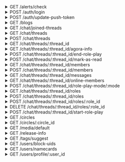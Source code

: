 <details>
<summary>GET /alerts/check</summary>

Check for new activity

###### Headers
|name|description|required|
| - | - | - |
|rawDeviceId|An id that can identify the device making the request|Yes|
|User-Agent|The user agent of the device making the request|No|
|sId|The authed user's session id|Yes|
|appType|should be `MainApp`|No|
|appVersion|the semantic version of this app|No|
|deviceType|appears to always be `1`|Yes|
|osType|appears to always be `2`|Yes|




##### Responses
- `200`

  New activity was fetched

  #### Body
```
{
    "activitiesAlertCount": "int activity alerts",
    "likesAlertCount": "int new likes",
    "followersAlertCount": "int new followers",
    "noticesCount": "int new notices"
}
```



</details>

<details>
<summary>POST /auth/login</summary>

Login to Z with some combination of credentials

###### Headers
|name|description|required|
| - | - | - |
|rawDeviceId|An id that can identify the device making the request|Yes|
|User-Agent|The user agent of the device making the request|No|
|appType|should be `MainApp`|No|
|appVersion|the semantic version of this app|No|
|deviceType|appears to always be `1`|Yes|
|osType|appears to always be `2`|Yes|


#### Body
```json
{
    "authType": "int auth type. Password login will be 1, secret or phone login is likely something else",
    "password": "password to this account, if a password login",
    "email": "email to this account, if email login",
    "phoneNumber": "phone number to this account, likely if phone login",
    "secret": "likely able to be used in place of phoneNumber and password",
    "securityCode": "likely used when a security code is required to login"
}
```


##### Responses
- `200`

  The login was ok

  #### Body
```json
{
    "sId": "used to make authorized requests",
    "secret": "likely used to log back in without storing the password",
    "account": {
        "uid": "unique id referencing this resource",
        "status": "int field or value with an unknown use",
        "email": "account email",
        "createdTime": "unix timestamp of occurence",
        "deviceId": "id referencing the clients device",
        "hasProfile": "int does this user have a profile?"
    },
    "userProfile": {
        "uid": "unique id referencing this resource",
        "nickname": "user displayed name",
        "socialId": "unique social id referencing this user",
        "onlineStatus": "int indicator of how this user may be online",
        "nameCardEnabled": "int likely an enum of what name card enabled status is the case for this profile",
        "showsSchool": "int is the profile's school shown?",
        "showsLocation": "int likely bool of whether or not the location of this profile is shown",
        "showsJoinedCircles": "int are joined circles visible?",
        "chatInvitationStatus": "int likely a bool describing whether this user may make chat invites",
        "pushEnabled": "int are push notifs enabled?",
        "gender": "the gender of this user",
        "icon": {
            "baseUrl": "url template to build sizes with",
            "resourceList": [
                {
                    "width": "int width",
                    "height": "int height",
                    "url": "url to the icon in this size",
                    "thumbnail": "is this media a thumbnail? Field only appers to be present if its value is true"
                },
                "..."
            ]
        },
        "createdTime": "unix timestamp of occurence",
        "contentRegionName": "name of this profiles region",
        "location": {
            "longitude": "float longitude",
            "latitude": "float latitude",
            "address": {
                "2 character language code": "city location"
            }
        },
        "language": "2 character language code",
        "fansCount": "int number of fans",
        "followingCount": "int number of profiles followed by this profile",
        "friendsCount": "int likely number of people who both are followed by and do follow this profile",
        "socialIdModified": "unique social id referencing this user_modified",
        "status": "int field or value with an unknown use",
        "contentRegion": "int unknown, appears to be an int representing a region",
        "school": "field or value with an unknown use"
    }
}
```



</details>

<details>
<summary>POST /auth/update-push-token</summary>

Update the device push token bound to this account

###### Headers
|name|description|required|
| - | - | - |
|rawDeviceId|An id that can identify the device making the request|Yes|
|User-Agent|The user agent of the device making the request|No|
|sId|The authed user's session id|Yes|
|appType|should be `MainApp`|No|
|appVersion|the semantic version of this app|No|
|deviceType|appears to always be `1`|Yes|
|osType|appears to always be `2`|Yes|


#### Body
```json
{
    "deviceToken": "device token likely used for google push notifications"
}
```


##### Responses
- `200`

  The push token was accepted

  


</details>

<details>
<summary>GET /blogs</summary>

Get a collection of blogs

###### Headers
|name|description|required|
| - | - | - |
|rawDeviceId|An id that can identify the device making the request|Yes|
|User-Agent|The user agent of the device making the request|No|
|sId|The authed user's session id|Yes|
|appType|should be `MainApp`|No|
|appVersion|the semantic version of this app|No|
|deviceType|appears to always be `1`|Yes|
|osType|appears to always be `2`|Yes|

###### URL Params
|name|description|required|
| - | - | - |
|size|Return this number of results|No|
|pageToken|Pagination page token|No|




##### Responses
- `200`

  A collection of blogs was fetched

  #### Body
```json
{
    "list": [
        {
            "author": {
                "nickname": "user displayed name",
                "uid": "unique id referencing this resource",
                "socialId": "unique social id referencing this user",
                "socialIdModified": "unique social id referencing this user_modified",
                "bio": "information about this user",
                "gender": "the gender of this user",
                "contentRegion": "int unknown, appears to be an int representing a region",
                "contentRegionName": "int unknown, appears to be an int representing a region_name",
                "createdTime": "unix timestamp of occurence",
                "icon": {
                    "baseUrl": "url template to build sizes with",
                    "resourceList": [
                        {
                            "width": "int width",
                            "height": "int height",
                            "url": "url to the icon in this size",
                            "thumbnail": "is this media a thumbnail? Field only appers to be present if its value is true"
                        },
                        "..."
                    ]
                },
                "status": "int field or value with an unknown use"
            },
            "blogId": "unique id referencing this resource",
            "uid": "unique id referencing this resource, differnece to blogId is unknown",
            "createdTime": "unix timestamp of occurence",
            "circleIdList": [
                "unique id referencing this resource",
                "..."
            ],
            "content": "blog content",
            "contentRegion": "int unknown, appears to be an int representing a region",
            "language": "2 character language code",
            "mediaList": [
                {
                    "baseUrl": "url template to build sizes with",
                    "resourceList": [
                        {
                            "width": "int width",
                            "height": "int height",
                            "url": "url to the icon in this size",
                            "thumbnail": "is this media a thumbnail? Field only appers to be present if its value is true"
                        },
                        "..."
                    ]
                },
                "..."
            ],
            "extensions": "field or value with an unknown use, appears to be an empty object",
            "commentsCount": "int comments",
            "votesCount": "int votes",
            "type": "int field or value with an unknown use, likely blog type",
            "status": "int field or value with an unknown use",
            "visibility": "int field or value with an unknown use"
        },
        "..."
    ],
    "pagination": {
        "nextPageToken": "token to fetch the next page relative to this, if any",
        "total": "int total number of items, if fewer than the size queried"
    }
}
```



</details>

<details>
<summary>GET /chat/joined-threads</summary>

Get a collection of threads that you have joined

###### Headers
|name|description|required|
| - | - | - |
|rawDeviceId|An id that can identify the device making the request|Yes|
|User-Agent|The user agent of the device making the request|No|
|sId|The authed user's session id|Yes|
|appType|should be `MainApp`|No|
|appVersion|the semantic version of this app|No|
|deviceType|appears to always be `1`|Yes|
|osType|appears to always be `2`|Yes|

###### URL Params
|name|description|required|
| - | - | - |
|size|Return this number of results|No|
|start|offset this number of items in a collection|No|




##### Responses
- `200`

  A collection of threads was fetched

  #### Body
```json
{
    "isEnd": "bool field or value with an unknown use, probably has to do with pagination",
    "list": [
        {
            "background": {
                "baseUrl": "url template to build sizes with",
                "resourceList": [
                    {
                        "width": "int width",
                        "height": "int height",
                        "url": "url to the icon in this size",
                        "thumbnail": "is this media a thumbnail? Field only appers to be present if its value is true"
                    },
                    "..."
                ]
            },
            "coHostUids": "probably a list of user ids, but always appears to be null",
            "content": "a description of the chat",
            "contentRegion": "int unknown, appears to be an int representing a region",
            "createdTime": "unix timestamp of occurence",
            "currentMemberInfo": {
                "alertOption": "likely bool int should this chat spawn notifications?",
                "chatMemberStatus": "bool int is the authed profile in this thread?",
                "lastReadMessageId": "unique id referencing this resource",
                "createdTime": "unix timestamp of occurence, likely when the authed profile joined this chat, or epoch if not joined"
            },
            "extensions": "field or value with an unknown use, appears to be an empty object",
            "host": {
                "nickname": "user displayed name",
                "uid": "unique id referencing this resource",
                "socialId": "unique social id referencing this user",
                "socialIdModified": "unique social id referencing this user_modified",
                "bio": "information about this user",
                "gender": "the gender of this user",
                "contentRegion": "int unknown, appears to be an int representing a region",
                "contentRegionName": "int unknown, appears to be an int representing a region_name",
                "createdTime": "unix timestamp of occurence",
                "icon": {
                    "baseUrl": "url template to build sizes with",
                    "resourceList": [
                        {
                            "width": "int width",
                            "height": "int height",
                            "url": "url to the icon in this size",
                            "thumbnail": "is this media a thumbnail? Field only appers to be present if its value is true"
                        },
                        "..."
                    ]
                },
                "chatInvitationStatus": "int likely was this user invited to this chat?",
                "chatMemberStatus": "int likely bool is this member a member of this chat?",
                "onlineStatus": "int indicator of how this user may be online",
                "specialTitle": "special title of this user in this chat",
                "status": "int field or value with an unknown use"
            },
            "hostUid": "unique id referencing this resource",
            "icon": {
                "baseUrl": "url template to build sizes with",
                "resourceList": [
                    {
                        "width": "int width",
                        "height": "int height",
                        "url": "url to the icon in this size",
                        "thumbnail": "is this media a thumbnail? Field only appers to be present if its value is true"
                    },
                    "..."
                ]
            },
            "language": "2 character language code",
            "latestMessage": {
                "author": {
                    "nickname": "user displayed name",
                    "uid": "unique id referencing this resource",
                    "socialId": "unique social id referencing this user",
                    "socialIdModified": "unique social id referencing this user_modified",
                    "bio": "information about this user",
                    "gender": "the gender of this user",
                    "contentRegion": "int unknown, appears to be an int representing a region",
                    "contentRegionName": "int unknown, appears to be an int representing a region_name",
                    "createdTime": "unix timestamp of occurence",
                    "icon": {
                        "baseUrl": "url template to build sizes with",
                        "resourceList": [
                            {
                                "width": "int width",
                                "height": "int height",
                                "url": "url to the icon in this size",
                                "thumbnail": "is this media a thumbnail? Field only appers to be present if its value is true"
                            },
                            "..."
                        ]
                    },
                    "status": "int field or value with an unknown use"
                },
                "content": "content of the message body",
                "createdTime": "unix timestamp of occurence",
                "messageId": "unique id referencing this resource",
                "threadId": "unique id referencing this resource",
                "uid": "unique id referencing this resource",
                "type": "int type of message"
            },
            "latestMessageId": "unique id referencing this resource",
            "membersCount": "int members in this chat thread",
            "membersSummary": [
                {
                    "nickname": "user displayed name",
                    "uid": "unique id referencing this resource",
                    "socialId": "unique social id referencing this user",
                    "socialIdModified": "unique social id referencing this user_modified",
                    "bio": "information about this user",
                    "gender": "the gender of this user",
                    "contentRegion": "int unknown, appears to be an int representing a region",
                    "contentRegionName": "int unknown, appears to be an int representing a region_name",
                    "createdTime": "unix timestamp of occurence",
                    "icon": {
                        "baseUrl": "url template to build sizes with",
                        "resourceList": [
                            {
                                "width": "int width",
                                "height": "int height",
                                "url": "url to the icon in this size",
                                "thumbnail": "is this media a thumbnail? Field only appers to be present if its value is true"
                            },
                            "..."
                        ]
                    },
                    "chatInvitationStatus": "int likely was this user invited to this chat?",
                    "chatMemberStatus": "int likely bool is this member a member of this chat?",
                    "onlineStatus": "int indicator of how this user may be online",
                    "specialTitle": "special title of this user in this chat",
                    "status": "int field or value with an unknown use"
                },
                "..."
            ],
            "status": "int field or value with an unknown use",
            "tagList": [
                {
                    "order": "position of this tag, relative to its siblings",
                    "source": "int field or value with an unknown use",
                    "status": "int field or value with an unknown use",
                    "style": {
                        "backgroundColor": "hexidecimal color with alpha bits",
                        "borderColor": "hexidecimal color with alpha bits",
                        "solidColor": "hexidecimal color with alpha bits",
                        "textColor": "hexidecimal color with alpha bits"
                    },
                    "tagId": "int id referencing this tag",
                    "tagName": "name of this tag"
                },
                "..."
            ],
            "threadId": "unique id referencing this resource",
            "title": "title of this chat thread",
            "type": "int field or value with an unknown use"
        },
        "..."
    ],
    "threadCheckList": [
        {
            "threadId": "unique id referencing this resource",
            "latestMessageId": "unique id referencing this resource",
            "lastReadMessageId": "unique id referencing this resource"
        },
        "..."
    ]
}
```



</details>

<details>
<summary>GET /chat/threads</summary>

Get a collection of joinable threads

###### Headers
|name|description|required|
| - | - | - |
|rawDeviceId|An id that can identify the device making the request|Yes|
|User-Agent|The user agent of the device making the request|No|
|sId|The authed user's session id|Yes|
|appType|should be `MainApp`|No|
|appVersion|the semantic version of this app|No|
|deviceType|appears to always be `1`|Yes|
|osType|appears to always be `2`|Yes|

###### URL Params
|name|description|required|
| - | - | - |
|size|Return this number of results|No|
|pageToken|Pagination page token|No|




##### Responses
- `200`

  A collection of threads was fetched

  #### Body
```json
{
    "list": [
        {
            "background": {
                "baseUrl": "url template to build sizes with",
                "resourceList": [
                    {
                        "width": "int width",
                        "height": "int height",
                        "url": "url to the icon in this size",
                        "thumbnail": "is this media a thumbnail? Field only appers to be present if its value is true"
                    },
                    "..."
                ]
            },
            "coHostUids": "probably a list of user ids, but always appears to be null",
            "content": "a description of the chat",
            "contentRegion": "int unknown, appears to be an int representing a region",
            "createdTime": "unix timestamp of occurence",
            "currentMemberInfo": {
                "alertOption": "likely bool int should this chat spawn notifications?",
                "chatMemberStatus": "bool int is the authed profile in this thread?",
                "lastReadMessageId": "unique id referencing this resource",
                "createdTime": "unix timestamp of occurence, likely when the authed profile joined this chat, or epoch if not joined"
            },
            "extensions": "field or value with an unknown use, appears to be an empty object",
            "host": {
                "nickname": "user displayed name",
                "uid": "unique id referencing this resource",
                "socialId": "unique social id referencing this user",
                "socialIdModified": "unique social id referencing this user_modified",
                "bio": "information about this user",
                "gender": "the gender of this user",
                "contentRegion": "int unknown, appears to be an int representing a region",
                "contentRegionName": "int unknown, appears to be an int representing a region_name",
                "createdTime": "unix timestamp of occurence",
                "icon": {
                    "baseUrl": "url template to build sizes with",
                    "resourceList": [
                        {
                            "width": "int width",
                            "height": "int height",
                            "url": "url to the icon in this size",
                            "thumbnail": "is this media a thumbnail? Field only appers to be present if its value is true"
                        },
                        "..."
                    ]
                },
                "chatInvitationStatus": "int likely was this user invited to this chat?",
                "chatMemberStatus": "int likely bool is this member a member of this chat?",
                "onlineStatus": "int indicator of how this user may be online",
                "specialTitle": "special title of this user in this chat",
                "status": "int field or value with an unknown use"
            },
            "hostUid": "unique id referencing this resource",
            "icon": {
                "baseUrl": "url template to build sizes with",
                "resourceList": [
                    {
                        "width": "int width",
                        "height": "int height",
                        "url": "url to the icon in this size",
                        "thumbnail": "is this media a thumbnail? Field only appers to be present if its value is true"
                    },
                    "..."
                ]
            },
            "language": "2 character language code",
            "latestMessage": {
                "author": {
                    "nickname": "user displayed name",
                    "uid": "unique id referencing this resource",
                    "socialId": "unique social id referencing this user",
                    "socialIdModified": "unique social id referencing this user_modified",
                    "bio": "information about this user",
                    "gender": "the gender of this user",
                    "contentRegion": "int unknown, appears to be an int representing a region",
                    "contentRegionName": "int unknown, appears to be an int representing a region_name",
                    "createdTime": "unix timestamp of occurence",
                    "icon": {
                        "baseUrl": "url template to build sizes with",
                        "resourceList": [
                            {
                                "width": "int width",
                                "height": "int height",
                                "url": "url to the icon in this size",
                                "thumbnail": "is this media a thumbnail? Field only appers to be present if its value is true"
                            },
                            "..."
                        ]
                    },
                    "status": "int field or value with an unknown use"
                },
                "content": "content of the message body",
                "createdTime": "unix timestamp of occurence",
                "messageId": "unique id referencing this resource",
                "threadId": "unique id referencing this resource",
                "uid": "unique id referencing this resource",
                "type": "int type of message"
            },
            "latestMessageId": "unique id referencing this resource",
            "membersCount": "int members in this chat thread",
            "membersSummary": [
                {
                    "nickname": "user displayed name",
                    "uid": "unique id referencing this resource",
                    "socialId": "unique social id referencing this user",
                    "socialIdModified": "unique social id referencing this user_modified",
                    "bio": "information about this user",
                    "gender": "the gender of this user",
                    "contentRegion": "int unknown, appears to be an int representing a region",
                    "contentRegionName": "int unknown, appears to be an int representing a region_name",
                    "createdTime": "unix timestamp of occurence",
                    "icon": {
                        "baseUrl": "url template to build sizes with",
                        "resourceList": [
                            {
                                "width": "int width",
                                "height": "int height",
                                "url": "url to the icon in this size",
                                "thumbnail": "is this media a thumbnail? Field only appers to be present if its value is true"
                            },
                            "..."
                        ]
                    },
                    "chatInvitationStatus": "int likely was this user invited to this chat?",
                    "chatMemberStatus": "int likely bool is this member a member of this chat?",
                    "onlineStatus": "int indicator of how this user may be online",
                    "specialTitle": "special title of this user in this chat",
                    "status": "int field or value with an unknown use"
                },
                "..."
            ],
            "status": "int field or value with an unknown use",
            "tagList": [
                {
                    "order": "position of this tag, relative to its siblings",
                    "source": "int field or value with an unknown use",
                    "status": "int field or value with an unknown use",
                    "style": {
                        "backgroundColor": "hexidecimal color with alpha bits",
                        "borderColor": "hexidecimal color with alpha bits",
                        "solidColor": "hexidecimal color with alpha bits",
                        "textColor": "hexidecimal color with alpha bits"
                    },
                    "tagId": "int id referencing this tag",
                    "tagName": "name of this tag"
                },
                "..."
            ],
            "threadId": "unique id referencing this resource",
            "title": "title of this chat thread",
            "type": "int field or value with an unknown use"
        },
        "..."
    ],
    "pagination": {
        "nextPageToken": "token to fetch the next page relative to this, if any",
        "total": "int total number of items, if fewer than the size queried"
    }
}
```



</details>

<details>
<summary>POST /chat/threads</summary>

Create a new thread

###### Headers
|name|description|required|
| - | - | - |
|rawDeviceId|An id that can identify the device making the request|Yes|
|User-Agent|The user agent of the device making the request|No|
|sId|The authed user's session id|Yes|
|appType|should be `MainApp`|No|
|appVersion|the semantic version of this app|No|
|deviceType|appears to always be `1`|Yes|
|osType|appears to always be `2`|Yes|


#### Body
```json
{
    "createdTime": "appears to always be 0",
    "hostUid": "appears to always be 0",
    "threadId": "appears to always be 0",
    "uid": "appears to always be 0",
    "title": "title of this thread",
    "type": "int field or value with an unknown use",
    "background": {
        "baseUrl": "url template to build sizes with",
        "resourceList": [
            {
                "width": "int width",
                "height": "int height",
                "url": "url to the icon in this size",
                "thumbnail": "is this media a thumbnail? Field only appers to be present if its value is true"
            },
            "..."
        ]
    },
    "icon": {
        "baseUrl": "url template to build sizes with",
        "resourceList": [
            {
                "width": "int width",
                "height": "int height",
                "url": "url to the icon in this size",
                "thumbnail": "is this media a thumbnail? Field only appers to be present if its value is true"
            },
            "..."
        ]
    },
    "latestMessageId": "unique id referencing this resource",
    "status": "int field or value with an unknown use"
}
```


##### Responses
- `200`

  A thread was created

  #### Body
```json
{
    "background": {
        "baseUrl": "url template to build sizes with",
        "resourceList": [
            {
                "width": "int width",
                "height": "int height",
                "url": "url to the icon in this size",
                "thumbnail": "is this media a thumbnail? Field only appers to be present if its value is true"
            },
            "..."
        ]
    },
    "coHostUids": "probably a list of user ids, but always appears to be null",
    "content": "a description of the chat",
    "contentRegion": "int unknown, appears to be an int representing a region",
    "createdTime": "unix timestamp of occurence",
    "currentMemberInfo": {
        "alertOption": "likely bool int should this chat spawn notifications?",
        "chatMemberStatus": "bool int is the authed profile in this thread?",
        "lastReadMessageId": "unique id referencing this resource",
        "createdTime": "unix timestamp of occurence, likely when the authed profile joined this chat, or epoch if not joined"
    },
    "extensions": "field or value with an unknown use, appears to be an empty object",
    "host": {
        "nickname": "user displayed name",
        "uid": "unique id referencing this resource",
        "socialId": "unique social id referencing this user",
        "socialIdModified": "unique social id referencing this user_modified",
        "bio": "information about this user",
        "gender": "the gender of this user",
        "contentRegion": "int unknown, appears to be an int representing a region",
        "contentRegionName": "int unknown, appears to be an int representing a region_name",
        "createdTime": "unix timestamp of occurence",
        "icon": {
            "baseUrl": "url template to build sizes with",
            "resourceList": [
                {
                    "width": "int width",
                    "height": "int height",
                    "url": "url to the icon in this size",
                    "thumbnail": "is this media a thumbnail? Field only appers to be present if its value is true"
                },
                "..."
            ]
        },
        "chatInvitationStatus": "int likely was this user invited to this chat?",
        "chatMemberStatus": "int likely bool is this member a member of this chat?",
        "onlineStatus": "int indicator of how this user may be online",
        "specialTitle": "special title of this user in this chat",
        "status": "int field or value with an unknown use"
    },
    "hostUid": "unique id referencing this resource",
    "icon": {
        "baseUrl": "url template to build sizes with",
        "resourceList": [
            {
                "width": "int width",
                "height": "int height",
                "url": "url to the icon in this size",
                "thumbnail": "is this media a thumbnail? Field only appers to be present if its value is true"
            },
            "..."
        ]
    },
    "language": "2 character language code",
    "latestMessage": {
        "author": {
            "nickname": "user displayed name",
            "uid": "unique id referencing this resource",
            "socialId": "unique social id referencing this user",
            "socialIdModified": "unique social id referencing this user_modified",
            "bio": "information about this user",
            "gender": "the gender of this user",
            "contentRegion": "int unknown, appears to be an int representing a region",
            "contentRegionName": "int unknown, appears to be an int representing a region_name",
            "createdTime": "unix timestamp of occurence",
            "icon": {
                "baseUrl": "url template to build sizes with",
                "resourceList": [
                    {
                        "width": "int width",
                        "height": "int height",
                        "url": "url to the icon in this size",
                        "thumbnail": "is this media a thumbnail? Field only appers to be present if its value is true"
                    },
                    "..."
                ]
            },
            "status": "int field or value with an unknown use"
        },
        "content": "content of the message body",
        "createdTime": "unix timestamp of occurence",
        "messageId": "unique id referencing this resource",
        "threadId": "unique id referencing this resource",
        "uid": "unique id referencing this resource",
        "type": "int type of message"
    },
    "latestMessageId": "unique id referencing this resource",
    "membersCount": "int members in this chat thread",
    "membersSummary": [
        {
            "nickname": "user displayed name",
            "uid": "unique id referencing this resource",
            "socialId": "unique social id referencing this user",
            "socialIdModified": "unique social id referencing this user_modified",
            "bio": "information about this user",
            "gender": "the gender of this user",
            "contentRegion": "int unknown, appears to be an int representing a region",
            "contentRegionName": "int unknown, appears to be an int representing a region_name",
            "createdTime": "unix timestamp of occurence",
            "icon": {
                "baseUrl": "url template to build sizes with",
                "resourceList": [
                    {
                        "width": "int width",
                        "height": "int height",
                        "url": "url to the icon in this size",
                        "thumbnail": "is this media a thumbnail? Field only appers to be present if its value is true"
                    },
                    "..."
                ]
            },
            "chatInvitationStatus": "int likely was this user invited to this chat?",
            "chatMemberStatus": "int likely bool is this member a member of this chat?",
            "onlineStatus": "int indicator of how this user may be online",
            "specialTitle": "special title of this user in this chat",
            "status": "int field or value with an unknown use"
        },
        "..."
    ],
    "status": "int field or value with an unknown use",
    "tagList": [
        {
            "order": "position of this tag, relative to its siblings",
            "source": "int field or value with an unknown use",
            "status": "int field or value with an unknown use",
            "style": {
                "backgroundColor": "hexidecimal color with alpha bits",
                "borderColor": "hexidecimal color with alpha bits",
                "solidColor": "hexidecimal color with alpha bits",
                "textColor": "hexidecimal color with alpha bits"
            },
            "tagId": "int id referencing this tag",
            "tagName": "name of this tag"
        },
        "..."
    ],
    "threadId": "unique id referencing this resource",
    "title": "title of this chat thread",
    "type": "int field or value with an unknown use"
}
```



</details>

<details>
<summary>GET /chat/threads/:thread_id</summary>

Get information about some chat thread

###### Headers
|name|description|required|
| - | - | - |
|rawDeviceId|An id that can identify the device making the request|Yes|
|User-Agent|The user agent of the device making the request|No|
|sId|The authed user's session id|Yes|
|appType|should be `MainApp`|No|
|appVersion|the semantic version of this app|No|
|deviceType|appears to always be `1`|Yes|
|osType|appears to always be `2`|Yes|




##### Responses
- `200`

  Information about this thread was fetched

  #### Body
```json
{
    "background": {
        "baseUrl": "url template to build sizes with",
        "resourceList": [
            {
                "width": "int width",
                "height": "int height",
                "url": "url to the icon in this size",
                "thumbnail": "is this media a thumbnail? Field only appers to be present if its value is true"
            },
            "..."
        ]
    },
    "coHostUids": "probably a list of user ids, but always appears to be null",
    "content": "a description of the chat",
    "contentRegion": "int unknown, appears to be an int representing a region",
    "createdTime": "unix timestamp of occurence",
    "currentMemberInfo": {
        "alertOption": "likely bool int should this chat spawn notifications?",
        "chatMemberStatus": "bool int is the authed profile in this thread?",
        "lastReadMessageId": "unique id referencing this resource",
        "createdTime": "unix timestamp of occurence, likely when the authed profile joined this chat, or epoch if not joined"
    },
    "extensions": "field or value with an unknown use, appears to be an empty object",
    "host": {
        "nickname": "user displayed name",
        "uid": "unique id referencing this resource",
        "socialId": "unique social id referencing this user",
        "socialIdModified": "unique social id referencing this user_modified",
        "bio": "information about this user",
        "gender": "the gender of this user",
        "contentRegion": "int unknown, appears to be an int representing a region",
        "contentRegionName": "int unknown, appears to be an int representing a region_name",
        "createdTime": "unix timestamp of occurence",
        "icon": {
            "baseUrl": "url template to build sizes with",
            "resourceList": [
                {
                    "width": "int width",
                    "height": "int height",
                    "url": "url to the icon in this size",
                    "thumbnail": "is this media a thumbnail? Field only appers to be present if its value is true"
                },
                "..."
            ]
        },
        "chatInvitationStatus": "int likely was this user invited to this chat?",
        "chatMemberStatus": "int likely bool is this member a member of this chat?",
        "onlineStatus": "int indicator of how this user may be online",
        "specialTitle": "special title of this user in this chat",
        "status": "int field or value with an unknown use"
    },
    "hostUid": "unique id referencing this resource",
    "icon": {
        "baseUrl": "url template to build sizes with",
        "resourceList": [
            {
                "width": "int width",
                "height": "int height",
                "url": "url to the icon in this size",
                "thumbnail": "is this media a thumbnail? Field only appers to be present if its value is true"
            },
            "..."
        ]
    },
    "language": "2 character language code",
    "latestMessage": {
        "author": {
            "nickname": "user displayed name",
            "uid": "unique id referencing this resource",
            "socialId": "unique social id referencing this user",
            "socialIdModified": "unique social id referencing this user_modified",
            "bio": "information about this user",
            "gender": "the gender of this user",
            "contentRegion": "int unknown, appears to be an int representing a region",
            "contentRegionName": "int unknown, appears to be an int representing a region_name",
            "createdTime": "unix timestamp of occurence",
            "icon": {
                "baseUrl": "url template to build sizes with",
                "resourceList": [
                    {
                        "width": "int width",
                        "height": "int height",
                        "url": "url to the icon in this size",
                        "thumbnail": "is this media a thumbnail? Field only appers to be present if its value is true"
                    },
                    "..."
                ]
            },
            "status": "int field or value with an unknown use"
        },
        "content": "content of the message body",
        "createdTime": "unix timestamp of occurence",
        "messageId": "unique id referencing this resource",
        "threadId": "unique id referencing this resource",
        "uid": "unique id referencing this resource",
        "type": "int type of message"
    },
    "latestMessageId": "unique id referencing this resource",
    "membersCount": "int members in this chat thread",
    "membersSummary": [
        {
            "nickname": "user displayed name",
            "uid": "unique id referencing this resource",
            "socialId": "unique social id referencing this user",
            "socialIdModified": "unique social id referencing this user_modified",
            "bio": "information about this user",
            "gender": "the gender of this user",
            "contentRegion": "int unknown, appears to be an int representing a region",
            "contentRegionName": "int unknown, appears to be an int representing a region_name",
            "createdTime": "unix timestamp of occurence",
            "icon": {
                "baseUrl": "url template to build sizes with",
                "resourceList": [
                    {
                        "width": "int width",
                        "height": "int height",
                        "url": "url to the icon in this size",
                        "thumbnail": "is this media a thumbnail? Field only appers to be present if its value is true"
                    },
                    "..."
                ]
            },
            "chatInvitationStatus": "int likely was this user invited to this chat?",
            "chatMemberStatus": "int likely bool is this member a member of this chat?",
            "onlineStatus": "int indicator of how this user may be online",
            "specialTitle": "special title of this user in this chat",
            "status": "int field or value with an unknown use"
        },
        "..."
    ],
    "status": "int field or value with an unknown use",
    "tagList": [
        {
            "order": "position of this tag, relative to its siblings",
            "source": "int field or value with an unknown use",
            "status": "int field or value with an unknown use",
            "style": {
                "backgroundColor": "hexidecimal color with alpha bits",
                "borderColor": "hexidecimal color with alpha bits",
                "solidColor": "hexidecimal color with alpha bits",
                "textColor": "hexidecimal color with alpha bits"
            },
            "tagId": "int id referencing this tag",
            "tagName": "name of this tag"
        },
        "..."
    ],
    "threadId": "unique id referencing this resource",
    "title": "title of this chat thread",
    "type": "int field or value with an unknown use"
}
```



</details>

<details>
<summary>GET /chat/threads/:thread_id/agora-info</summary>

Get agora info. Appears to be fetched when voice role plays are started, which would imply that agora is used for voice chat

###### Headers
|name|description|required|
| - | - | - |
|rawDeviceId|An id that can identify the device making the request|Yes|
|User-Agent|The user agent of the device making the request|No|
|sId|The authed user's session id|Yes|
|appType|should be `MainApp`|No|
|appVersion|the semantic version of this app|No|
|deviceType|appears to always be `1`|Yes|
|osType|appears to always be `2`|Yes|




##### Responses
- `200`

  Agora info for this session was fetched

  #### Body
```json
{
    "channelName": "should be the uid of this thread",
    "agoraUid": "int uid, likely used for voice chat",
    "token": "likely an agora session token"
}
```



</details>

<details>
<summary>POST /chat/threads/:thread_id/end-role-play</summary>

End a role play in some thread

###### Headers
|name|description|required|
| - | - | - |
|rawDeviceId|An id that can identify the device making the request|Yes|
|User-Agent|The user agent of the device making the request|No|
|sId|The authed user's session id|Yes|
|appType|should be `MainApp`|No|
|appVersion|the semantic version of this app|No|
|deviceType|appears to always be `1`|Yes|
|osType|appears to always be `2`|Yes|




##### Responses
- `200`

  A role play was ended

  #### Body
```json
{}
```



</details>

<details>
<summary>POST /chat/threads/:thread_id/mark-as-read</summary>

Mark messages in some thread as having been read

###### Headers
|name|description|required|
| - | - | - |
|rawDeviceId|An id that can identify the device making the request|Yes|
|User-Agent|The user agent of the device making the request|No|
|sId|The authed user's session id|Yes|
|appType|should be `MainApp`|No|
|appVersion|the semantic version of this app|No|
|deviceType|appears to always be `1`|Yes|
|osType|appears to always be `2`|Yes|




##### Responses
- `200`

  Chats were marked as read

  #### Body
```json
{}
```



</details>

<details>
<summary>GET /chat/threads/:thread_id/members</summary>

Get a collection of members in some thread

###### Headers
|name|description|required|
| - | - | - |
|rawDeviceId|An id that can identify the device making the request|Yes|
|User-Agent|The user agent of the device making the request|No|
|sId|The authed user's session id|Yes|
|appType|should be `MainApp`|No|
|appVersion|the semantic version of this app|No|
|deviceType|appears to always be `1`|Yes|
|osType|appears to always be `2`|Yes|

###### URL Params
|name|description|required|
| - | - | - |
|size|Return this number of results|No|
|pageToken|Pagination page token|No|




##### Responses
- `200`

  A collection of members was fetched

  #### Body
```json
{
    "list": [
        {
            "nickname": "user displayed name",
            "uid": "unique id referencing this resource",
            "socialId": "unique social id referencing this user",
            "socialIdModified": "unique social id referencing this user_modified",
            "bio": "information about this user",
            "gender": "the gender of this user",
            "contentRegion": "int unknown, appears to be an int representing a region",
            "contentRegionName": "int unknown, appears to be an int representing a region_name",
            "createdTime": "unix timestamp of occurence",
            "icon": {
                "baseUrl": "url template to build sizes with",
                "resourceList": [
                    {
                        "width": "int width",
                        "height": "int height",
                        "url": "url to the icon in this size",
                        "thumbnail": "is this media a thumbnail? Field only appers to be present if its value is true"
                    },
                    "..."
                ]
            },
            "chatInvitationStatus": "int likely was this user invited to this chat?",
            "chatMemberStatus": "int likely bool is this member a member of this chat?",
            "onlineStatus": "int indicator of how this user may be online",
            "specialTitle": "special title of this user in this chat",
            "status": "int field or value with an unknown use"
        },
        "..."
    ],
    "pagination": {
        "nextPageToken": "token to fetch the next page relative to this, if any",
        "total": "int total number of items, if fewer than the size queried"
    }
}
```



</details>

<details>
<summary>POST /chat/threads/:thread_id/members</summary>

Join some thread

###### Headers
|name|description|required|
| - | - | - |
|rawDeviceId|An id that can identify the device making the request|Yes|
|User-Agent|The user agent of the device making the request|No|
|sId|The authed user's session id|Yes|
|appType|should be `MainApp`|No|
|appVersion|the semantic version of this app|No|
|deviceType|appears to always be `1`|Yes|
|osType|appears to always be `2`|Yes|




##### Responses
- `200`

  The authed user did join this thread

  #### Body
```json
{}
```



</details>

<details>
<summary>GET /chat/threads/:thread_id/messages</summary>

Get a collection of messages of some thread

###### Headers
|name|description|required|
| - | - | - |
|rawDeviceId|An id that can identify the device making the request|Yes|
|User-Agent|The user agent of the device making the request|No|
|sId|The authed user's session id|Yes|
|appType|should be `MainApp`|No|
|appVersion|the semantic version of this app|No|
|deviceType|appears to always be `1`|Yes|
|osType|appears to always be `2`|Yes|

###### URL Params
|name|description|required|
| - | - | - |
|size|Return this number of results|No|
|pageToken|Pagination page token|No|




##### Responses
- `200`

  A collection of thread messages was fetched

  #### Body
```json
{
    "list": [
        {
            "author": {
                "nickname": "user displayed name",
                "uid": "unique id referencing this resource",
                "socialId": "unique social id referencing this user",
                "socialIdModified": "unique social id referencing this user_modified",
                "bio": "information about this user",
                "gender": "the gender of this user",
                "contentRegion": "int unknown, appears to be an int representing a region",
                "contentRegionName": "int unknown, appears to be an int representing a region_name",
                "createdTime": "unix timestamp of occurence",
                "icon": {
                    "baseUrl": "url template to build sizes with",
                    "resourceList": [
                        {
                            "width": "int width",
                            "height": "int height",
                            "url": "url to the icon in this size",
                            "thumbnail": "is this media a thumbnail? Field only appers to be present if its value is true"
                        },
                        "..."
                    ]
                },
                "chatInvitationStatus": "int likely was this user invited to this chat?",
                "chatMemberStatus": "int likely bool is this member a member of this chat?",
                "onlineStatus": "int indicator of how this user may be online",
                "specialTitle": "special title of this user in this chat",
                "status": "int field or value with an unknown use"
            },
            "messageId": "unique id referencing this resource",
            "threadId": "unique id referencing this resource",
            "uid": "unique id referencing this resource, unknown difference to messageId",
            "asSummary": "show this message as a summary?",
            "content": "body of the message",
            "type": "int likely enum type of message",
            "createdTime": "unix timestamp of occurence"
        },
        "..."
    ],
    "pagination": {
        "nextPageToken": "token to fetch the next page relative to this, if any",
        "total": "int total number of items, if fewer than the size queried"
    }
}
```



</details>

<details>
<summary>GET /chat/threads/:thread_id/online-members</summary>

Get a collection of members online in some thread

###### Headers
|name|description|required|
| - | - | - |
|rawDeviceId|An id that can identify the device making the request|Yes|
|User-Agent|The user agent of the device making the request|No|
|sId|The authed user's session id|Yes|
|appType|should be `MainApp`|No|
|appVersion|the semantic version of this app|No|
|deviceType|appears to always be `1`|Yes|
|osType|appears to always be `2`|Yes|

###### URL Params
|name|description|required|
| - | - | - |
|size|Return this number of results|No|
|pageToken|Pagination page token|No|




##### Responses
- `200`

  A collection of online members was fetched

  #### Body
```json
{
    "list": [
        {
            "nickname": "user displayed name",
            "uid": "unique id referencing this resource",
            "socialId": "unique social id referencing this user",
            "socialIdModified": "unique social id referencing this user_modified",
            "bio": "information about this user",
            "gender": "the gender of this user",
            "contentRegion": "int unknown, appears to be an int representing a region",
            "contentRegionName": "int unknown, appears to be an int representing a region_name",
            "createdTime": "unix timestamp of occurence",
            "icon": {
                "baseUrl": "url template to build sizes with",
                "resourceList": [
                    {
                        "width": "int width",
                        "height": "int height",
                        "url": "url to the icon in this size",
                        "thumbnail": "is this media a thumbnail? Field only appers to be present if its value is true"
                    },
                    "..."
                ]
            },
            "chatInvitationStatus": "int likely was this user invited to this chat?",
            "chatMemberStatus": "int likely bool is this member a member of this chat?",
            "onlineStatus": "int indicator of how this user may be online",
            "specialTitle": "special title of this user in this chat",
            "status": "int field or value with an unknown use"
        },
        "..."
    ],
    "pagination": {
        "nextPageToken": "token to fetch the next page relative to this, if any",
        "total": "int total number of items, if fewer than the size queried"
    }
}
```



</details>

<details>
<summary>POST /chat/threads/:thread_id/role-play-mode/:mode</summary>

Set the role play mode
Mode may be one of
```
1 -> text
2 -> voice
```

###### Headers
|name|description|required|
| - | - | - |
|rawDeviceId|An id that can identify the device making the request|Yes|
|User-Agent|The user agent of the device making the request|No|
|sId|The authed user's session id|Yes|
|appType|should be `MainApp`|No|
|appVersion|the semantic version of this app|No|
|deviceType|appears to always be `1`|Yes|
|osType|appears to always be `2`|Yes|




##### Responses
- `200`

  The role play mode was set

  #### Body
```json
{}
```



</details>

<details>
<summary>GET /chat/threads/:thread_id/roles</summary>

Get the roles of some thread

###### Headers
|name|description|required|
| - | - | - |
|rawDeviceId|An id that can identify the device making the request|Yes|
|User-Agent|The user agent of the device making the request|No|
|sId|The authed user's session id|Yes|
|appType|should be `MainApp`|No|
|appVersion|the semantic version of this app|No|
|deviceType|appears to always be `1`|Yes|
|osType|appears to always be `2`|Yes|




##### Responses
- `200`

  A collection of roles was fetched

  #### Body
```json
[
    {
        "roleId": "likely references this role",
        "uid": "uid, unknown difference to roleId",
        "threadId": "uid thread where this role exists",
        "createdTime": "unix timestamp of occurence",
        "name": "name of this role",
        "description": "description of this role",
        "inUse": "is this role in use?",
        "icon": {
            "baseUrl": "url template to build sizes with",
            "resourceList": [
                {
                    "width": "int width",
                    "height": "int height",
                    "url": "url to the icon in this size",
                    "thumbnail": "is this media a thumbnail? Field only appers to be present if its value is true"
                },
                "..."
            ]
        },
        "status": "int field or value with an unknown use"
    },
    "..."
]
```



</details>

<details>
<summary>POST /chat/threads/:thread_id/roles</summary>

Create a role in some thread

###### Headers
|name|description|required|
| - | - | - |
|rawDeviceId|An id that can identify the device making the request|Yes|
|User-Agent|The user agent of the device making the request|No|
|sId|The authed user's session id|Yes|
|appType|should be `MainApp`|No|
|appVersion|the semantic version of this app|No|
|deviceType|appears to always be `1`|Yes|
|osType|appears to always be `2`|Yes|


#### Body
```json
{
    "roleId": "likely references this role",
    "uid": "uid, unknown difference to roleId",
    "threadId": "uid thread where this role exists",
    "createdTime": "unix timestamp of occurence",
    "name": "name of this role",
    "description": "description of this role",
    "inUse": "is this role in use?",
    "icon": {
        "baseUrl": "url template to build sizes with",
        "resourceList": [
            {
                "width": "int width",
                "height": "int height",
                "url": "url to the icon in this size",
                "thumbnail": "is this media a thumbnail? Field only appers to be present if its value is true"
            },
            "..."
        ]
    },
    "status": "int field or value with an unknown use"
}
```


##### Responses
- `200`

  A role was created

  #### Body
```json
{
    "roleId": "likely references this role",
    "uid": "uid, unknown difference to roleId",
    "threadId": "uid thread where this role exists",
    "createdTime": "unix timestamp of occurence",
    "name": "name of this role",
    "description": "description of this role",
    "inUse": "is this role in use?",
    "icon": {
        "baseUrl": "url template to build sizes with",
        "resourceList": [
            {
                "width": "int width",
                "height": "int height",
                "url": "url to the icon in this size",
                "thumbnail": "is this media a thumbnail? Field only appers to be present if its value is true"
            },
            "..."
        ]
    },
    "status": "int field or value with an unknown use"
}
```



</details>

<details>
<summary>POST /chat/threads/:thread_id/roles/:role_id</summary>

Update some role in some thread

###### Headers
|name|description|required|
| - | - | - |
|rawDeviceId|An id that can identify the device making the request|Yes|
|User-Agent|The user agent of the device making the request|No|
|sId|The authed user's session id|Yes|
|appType|should be `MainApp`|No|
|appVersion|the semantic version of this app|No|
|deviceType|appears to always be `1`|Yes|
|osType|appears to always be `2`|Yes|


#### Body
```json
{
    "roleId": "likely references this role",
    "uid": "uid, unknown difference to roleId",
    "threadId": "uid thread where this role exists",
    "createdTime": "unix timestamp of occurence",
    "name": "name of this role",
    "description": "description of this role",
    "inUse": "is this role in use?",
    "icon": {
        "baseUrl": "url template to build sizes with",
        "resourceList": [
            {
                "width": "int width",
                "height": "int height",
                "url": "url to the icon in this size",
                "thumbnail": "is this media a thumbnail? Field only appers to be present if its value is true"
            },
            "..."
        ]
    },
    "status": "int field or value with an unknown use"
}
```


##### Responses
- `200`

  A role was modified

  #### Body
```json
{
    "threadId": "thread to create this role in",
    "roleId": "references this role",
    "uid": "unknown difference to roleId",
    "agoraUid": "appears to always be 0",
    "playerUid": "appears to always be 0",
    "roleStatus": "appears to always be 0",
    "name": "name of this role",
    "description": "description of this role",
    "inUse": "is this role in use?",
    "createdTime": "unix timestamp of occurence",
    "status": "int field or value with an unknown use"
}
```



</details>

<details>
<summary>DELETE /chat/threads/:thread_id/roles/:role_id</summary>

Delete some role in some thread

###### Headers
|name|description|required|
| - | - | - |
|rawDeviceId|An id that can identify the device making the request|Yes|
|User-Agent|The user agent of the device making the request|No|
|sId|The authed user's session id|Yes|
|appType|should be `MainApp`|No|
|appVersion|the semantic version of this app|No|
|deviceType|appears to always be `1`|Yes|
|osType|appears to always be `2`|Yes|




##### Responses
- `200`

  A role was deleted

  #### Body
```json
{}
```



</details>

<details>
<summary>POST /chat/threads/:thread_id/start-role-play</summary>

Start a role play in some thread. Modes are represented as
```
1 -> text
2 -> voice
```

###### Headers
|name|description|required|
| - | - | - |
|rawDeviceId|An id that can identify the device making the request|Yes|
|User-Agent|The user agent of the device making the request|No|
|sId|The authed user's session id|Yes|
|appType|should be `MainApp`|No|
|appVersion|the semantic version of this app|No|
|deviceType|appears to always be `1`|Yes|
|osType|appears to always be `2`|Yes|


#### Body
```json
{
    "mode": "int role play mode",
    "roleIds": [
        "int role id",
        "..."
    ]
}
```


##### Responses
- `200`

  A role play was started

  #### Body
```json
{}
```



</details>

<details>
<summary>GET /circles</summary>

Get a collection of circles.
Currently url param `type` is required,
but the API error implies that this is planned to change.
Type may be one of
```
joined
latest
```

###### Headers
|name|description|required|
| - | - | - |
|rawDeviceId|An id that can identify the device making the request|Yes|
|User-Agent|The user agent of the device making the request|No|
|sId|The authed user's session id|Yes|
|appType|should be `MainApp`|No|
|appVersion|the semantic version of this app|No|
|deviceType|appears to always be `1`|Yes|
|osType|appears to always be `2`|Yes|

###### URL Params
|name|description|required|
| - | - | - |
|size|Return this number of results|No|
|pageToken|Pagination page token|No|
|type|type of circle to query|Yes|
|uid|query circles joined by the user referenced by this uid|if `type=joined`|




##### Responses
- `200`

  A collection of circles was fetched

  #### Body
```json
{
    "list": [
        {
            "uid": "unique id referencing this resource",
            "circleId": "unique id referencing this resource",
            "socialId": "unique social id referencing this user",
            "name": "name of this circle",
            "tagline": "tagline of this circle",
            "createdTime": "unix timestamp of occurence",
            "status": "int field or value with an unknown use",
            "contentRegion": "int unknown, appears to be an int representing a region",
            "language": "2 character language code",
            "icon": {
                "baseUrl": "url template to build sizes with",
                "resourceList": [
                    {
                        "width": "int width",
                        "height": "int height",
                        "url": "url to the icon in this size",
                        "thumbnail": "is this media a thumbnail? Field only appers to be present if its value is true"
                    },
                    "..."
                ]
            },
            "tagList": [
                {
                    "order": "position of this tag, relative to its siblings",
                    "source": "int field or value with an unknown use",
                    "status": "int field or value with an unknown use",
                    "style": {
                        "backgroundColor": "hexidecimal color with alpha bits",
                        "borderColor": "hexidecimal color with alpha bits",
                        "solidColor": "hexidecimal color with alpha bits",
                        "textColor": "hexidecimal color with alpha bits"
                    },
                    "tagId": "int id referencing this tag",
                    "tagName": "name of this tag"
                },
                "..."
            ],
            "membersCount": "int number of members"
        },
        "..."
    ],
    "pagination": {
        "nextPageToken": "token to fetch the next page relative to this, if any",
        "total": "int total number of items, if fewer than the size queried"
    }
}
```



</details>

<details>
<summary>GET /circles/:circle_id</summary>

Get information about some circle

###### Headers
|name|description|required|
| - | - | - |
|rawDeviceId|An id that can identify the device making the request|Yes|
|User-Agent|The user agent of the device making the request|No|
|sId|The authed user's session id|Yes|
|appType|should be `MainApp`|No|
|appVersion|the semantic version of this app|No|
|deviceType|appears to always be `1`|Yes|
|osType|appears to always be `2`|Yes|




##### Responses
- `200`

  Information about this circle

  #### Body
```json
{
    "adminIdList": [
        "uids of circle admins",
        "..."
    ],
    "author": {
        "nickname": "user displayed name",
        "uid": "unique id referencing this resource",
        "socialId": "unique social id referencing this user",
        "socialIdModified": "unique social id referencing this user_modified",
        "bio": "information about this user",
        "gender": "the gender of this user",
        "contentRegion": "int unknown, appears to be an int representing a region",
        "contentRegionName": "int unknown, appears to be an int representing a region_name",
        "createdTime": "unix timestamp of occurence",
        "icon": {
            "baseUrl": "url template to build sizes with",
            "resourceList": [
                {
                    "width": "int width",
                    "height": "int height",
                    "url": "url to the icon in this size",
                    "thumbnail": "is this media a thumbnail? Field only appers to be present if its value is true"
                },
                "..."
            ]
        },
        "status": "int field or value with an unknown use"
    },
    "background": {
        "baseUrl": "url template to build sizes with",
        "resourceList": [
            {
                "width": "int width",
                "height": "int height",
                "url": "url to the icon in this size",
                "thumbnail": "is this media a thumbnail? Field only appers to be present if its value is true"
            },
            "..."
        ]
    },
    "circleId": "referencing this circle",
    "contentRegion": "int unknown, appears to be an int representing a region",
    "createdTime": "unix timestamp of occurence",
    "description": "describing this circle",
    "icon": {
        "baseUrl": "url template to build sizes with",
        "resourceList": [
            {
                "width": "int width",
                "height": "int height",
                "url": "url to the icon in this size",
                "thumbnail": "is this media a thumbnail? Field only appers to be present if its value is true"
            },
            "..."
        ]
    },
    "joinedStatus": "int unknown, likely enum of authed user memebrship in this circle",
    "language": "2 character language code",
    "membersCount": "int members in this circle",
    "name": "name of this circle",
    "socialId": "unique social id referencing this user",
    "socialIdModified": "unique social id referencing this user_modified",
    "status": "int field or value with an unknown use",
    "tagline": "Everything about the Super Mario Bros. franchise.",
    "tagList": [
        {
            "order": "position of this tag, relative to its siblings",
            "source": "int field or value with an unknown use",
            "status": "int field or value with an unknown use",
            "style": {
                "backgroundColor": "hexidecimal color with alpha bits",
                "borderColor": "hexidecimal color with alpha bits",
                "solidColor": "hexidecimal color with alpha bits",
                "textColor": "hexidecimal color with alpha bits"
            },
            "tagId": "int id referencing this tag",
            "tagName": "name of this tag"
        },
        "..."
    ],
    "uid": "referencing unknown"
}
```



</details>

<details>
<summary>GET /media/default</summary>

Get a collection of default media.
Queried when new chats are created

###### Headers
|name|description|required|
| - | - | - |
|rawDeviceId|An id that can identify the device making the request|Yes|
|User-Agent|The user agent of the device making the request|No|
|appType|should be `MainApp`|No|
|appVersion|the semantic version of this app|No|
|deviceType|appears to always be `1`|Yes|
|osType|appears to always be `2`|Yes|

###### URL Params
|name|description|required|
| - | - | - |
|type|type of media to query. Only `1` appears to be valid|Yes|




##### Responses
- `200`

  Default media was fetched

  #### Body
```json
[
    {
        "baseUrl": "url template to build sizes with",
        "resourceList": [
            {
                "width": "int width",
                "height": "int height",
                "url": "url to the icon in this size",
                "thumbnail": "is this media a thumbnail? Field only appers to be present if its value is true"
            },
            "..."
        ]
    },
    "..."
]
```



</details>

<details>
<summary>GET /release-info</summary>

Get information about an app update that may be available

###### Headers
|name|description|required|
| - | - | - |
|rawDeviceId|An id that can identify the device making the request|Yes|
|User-Agent|The user agent of the device making the request|No|
|appType|should be `MainApp`|No|
|appVersion|the semantic version of this app|No|
|deviceType|appears to always be `1`|Yes|
|osType|appears to always be `2`|Yes|




##### Responses
- `200`

  Update info was fetched

  #### Body
```json
{
    "Code": "field or value with an unknown use, likely an api status code",
    "Msg": "field or value with an unknown use, likely an api status message",
    "UpdateStatus": "int is the app up to date?",
    "VersionCode": "int target version of the app",
    "VersionName": "semantic version of the app",
    "ModifyContent": "short update changelog",
    "DownloadUrl": "link to the apk containing the target update",
    "ApkSize": "int assumed to be apk size, but is always 0",
    "ApkMd5": "md5 that should be computable from hashing the updated apk"
}
```



</details>

<details>
<summary>GET /tags/suggest</summary>

Get a collection of suggested tags

###### Headers
|name|description|required|
| - | - | - |
|rawDeviceId|An id that can identify the device making the request|Yes|
|User-Agent|The user agent of the device making the request|No|
|sId|The authed user's session id|Yes|
|appType|should be `MainApp`|No|
|appVersion|the semantic version of this app|No|
|deviceType|appears to always be `1`|Yes|
|osType|appears to always be `2`|Yes|

###### URL Params
|name|description|required|
| - | - | - |
|size|Return this number of results|No|
|pageToken|Pagination page token|No|
|word|fetch tags suggested by this word|No|




##### Responses
- `200`

  A collection of suggested tags names was fetcdhed

  #### Body
```json
{
    "list": [
        "tag",
        "..."
    ],
    "pagination": {
        "nextPageToken": "token to fetch the next page relative to this, if any",
        "total": "int total number of items, if fewer than the size queried"
    }
}
```



</details>

<details>
<summary>GET /users/block-uids</summary>

Get a collection of users who have blocked you, and a collection of users who you have blocked

###### Headers
|name|description|required|
| - | - | - |
|rawDeviceId|An id that can identify the device making the request|Yes|
|User-Agent|The user agent of the device making the request|No|
|sId|The authed user's session id|Yes|
|appType|should be `MainApp`|No|
|appVersion|the semantic version of this app|No|
|deviceType|appears to always be `1`|Yes|
|osType|appears to always be `2`|Yes|




##### Responses
- `200`

  A collection of blocked and blocking users was fetched

  #### Body
```json
{
    "blockedByMeList": [
        "unique id referencing this resource",
        "..."
    ],
    "blockMeList": [
        "unique id referencing this resource",
        "..."
    ]
}
```



</details>

<details>
<summary>GET /users/namecards</summary>

Get a collection of user namecards

###### Headers
|name|description|required|
| - | - | - |
|rawDeviceId|An id that can identify the device making the request|Yes|
|User-Agent|The user agent of the device making the request|No|
|sId|The authed user's session id|Yes|
|appType|should be `MainApp`|No|
|appVersion|the semantic version of this app|No|
|deviceType|appears to always be `1`|Yes|
|osType|appears to always be `2`|Yes|

###### URL Params
|name|description|required|
| - | - | - |
|size|Return this number of results|No|
|pageToken|Pagination page token|No|




##### Responses
- `200`

  A collection of user namecards was fetched

  #### Body
```json
{
    "list": [
        {
            "uid": "unique id referencing this resource",
            "nickname": "user displayed name",
            "socialId": "unique social id referencing this user",
            "onlineStatus": "int indicator of how this user may be online",
            "nameCardEnabled": "int likely an enum of what name card enabled status is the case for this profile",
            "showsSchool": "int is the profile's school shown?",
            "showsLocation": "int likely bool of whether or not the location of this profile is shown",
            "showsJoinedCircles": "int are joined circles visible?",
            "chatInvitationStatus": "int likely a bool describing whether this user may make chat invites",
            "pushEnabled": "int are push notifs enabled?",
            "gender": "the gender of this user",
            "icon": {
                "baseUrl": "url template to build sizes with",
                "resourceList": [
                    {
                        "width": "int width",
                        "height": "int height",
                        "url": "url to the icon in this size",
                        "thumbnail": "is this media a thumbnail? Field only appers to be present if its value is true"
                    },
                    "..."
                ]
            },
            "createdTime": "unix timestamp of occurence",
            "contentRegionName": "name of this profiles region",
            "location": {
                "longitude": "float longitude",
                "latitude": "float latitude",
                "address": {
                    "2 character language code": "city location"
                }
            },
            "language": "2 character language code",
            "fansCount": "int number of fans",
            "followingCount": "int number of profiles followed by this profile",
            "friendsCount": "int likely number of people who both are followed by and do follow this profile",
            "socialIdModified": "unique social id referencing this user_modified",
            "status": "int field or value with an unknown use",
            "contentRegion": "int unknown, appears to be an int representing a region",
            "school": "field or value with an unknown use",
            "taglist": [
                {
                    "order": "position of this tag, relative to its siblings",
                    "source": "int field or value with an unknown use",
                    "status": "int field or value with an unknown use",
                    "style": {
                        "backgroundColor": "hexidecimal color with alpha bits",
                        "borderColor": "hexidecimal color with alpha bits",
                        "solidColor": "hexidecimal color with alpha bits",
                        "textColor": "hexidecimal color with alpha bits"
                    },
                    "tagId": "int id referencing this tag",
                    "tagName": "name of this tag"
                },
                "..."
            ],
            "nameCardBackground": {
                "baseUrl": "url template to build sizes with",
                "resourceList": [
                    {
                        "width": "int width",
                        "height": "int height",
                        "url": "url to the icon in this size",
                        "thumbnail": "is this media a thumbnail? Field only appers to be present if its value is true"
                    },
                    "..."
                ]
            }
        },
        "..."
    ],
    "pagination": {
        "nextPageToken": "token to fetch the next page relative to this, if any",
        "total": "int total number of items, if fewer than the size queried"
    }
}
```



</details>

<details>
<summary>GET /users/profile/:user_id</summary>

Get some user profile referenced by a user id

###### Headers
|name|description|required|
| - | - | - |
|rawDeviceId|An id that can identify the device making the request|Yes|
|User-Agent|The user agent of the device making the request|No|
|sId|The authed user's session id|Yes|
|appType|should be `MainApp`|No|
|appVersion|the semantic version of this app|No|
|deviceType|appears to always be `1`|Yes|
|osType|appears to always be `2`|Yes|




##### Responses
- `200`

  This user was fetched

  #### Body
```json
{
    "uid": "unique id referencing this resource",
    "nickname": "user displayed name",
    "bio": "information about this user",
    "socialId": "unique social id referencing this user",
    "nameCardEnabled": "int likely an enum of what name card enabled status is the case for this profile",
    "showsSchool": "int is the profile's school shown?",
    "showsLocation": "int likely bool of whether or not the location of this profile is shown",
    "showsJoinedCircles": "int are joined circles visible?",
    "chatInvitationStatus": "int likely a bool describing whether this user may make chat invites",
    "pushEnabled": "int are push notifs enabled?",
    "gender": "the gender of this user",
    "icon": {
        "baseUrl": "url template to build sizes with",
        "resourceList": [
            {
                "width": "int width",
                "height": "int height",
                "url": "url to the icon in this size",
                "thumbnail": "is this media a thumbnail? Field only appers to be present if its value is true"
            },
            "..."
        ]
    },
    "background": {
        "baseUrl": "url template to build sizes with",
        "resourceList": [
            {
                "width": "int width",
                "height": "int height",
                "url": "url to the icon in this size",
                "thumbnail": "is this media a thumbnail? Field only appers to be present if its value is true"
            },
            "..."
        ]
    },
    "nameCardBackground": {
        "baseUrl": "url template to build sizes with",
        "resourceList": [
            {
                "width": "int width",
                "height": "int height",
                "url": "url to the icon in this size",
                "thumbnail": "is this media a thumbnail? Field only appers to be present if its value is true"
            },
            "..."
        ]
    },
    "createdTime": "unix timestamp of occurence",
    "contentRegionName": "name of this profiles region",
    "location": {
        "longitude": "float longitude",
        "latitude": "float latitude",
        "address": {
            "2 character language code": "city location"
        }
    },
    "language": "2 character language code",
    "fansCount": "int number of fans",
    "followingCount": "int number of profiles followed by this profile",
    "friendsCount": "int likely number of people who both are followed by and do follow this profile",
    "onlineStatus": "int indicator of how this user may be online",
    "followMeStatus": "int describing how this user may or may not be following the authed user",
    "followedByMeStatus": "int describing how this user may or may not be followed by the authed user",
    "hasProfile": "int bool does this user have a profile?",
    "socialIdModified": "unique social id referencing this user_modified",
    "status": "int field or value with an unknown use",
    "contentRegion": "int unknown, appears to be an int representing a region",
    "school": "field or value with an unknown use",
    "taglist": [
        {
            "order": "position of this tag, relative to its siblings",
            "source": "int field or value with an unknown use",
            "status": "int field or value with an unknown use",
            "style": {
                "backgroundColor": "hexidecimal color with alpha bits",
                "borderColor": "hexidecimal color with alpha bits",
                "solidColor": "hexidecimal color with alpha bits",
                "textColor": "hexidecimal color with alpha bits"
            },
            "tagId": "int id referencing this tag",
            "tagName": "name of this tag"
        },
        "..."
    ]
}
```



</details>
